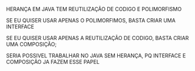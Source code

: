 

HERANÇA EM JAVA TEM REUTILIZAÇÃO DE CODIGO E POLIMORFISMO

SE EU QUISER USAR APENAS O POLIMORFIMOS, BASTA CRIAR UMA INTERFACE

SE EU QUISER USAR APENAS A REUTILIZAÇÃO DE CODIGO, BASTA CRIAR UMA COMPOSIÇÃO;

SERIA POSSIVEL TRABALHAR NO JAVA SEM HERANÇA, PQ INTERFACE E COMPOSIÇÃO JA FAZEM ESSE PAPEL
